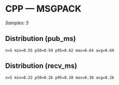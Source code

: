 # CPP — MSGPACK

_Samples: 5_

## Distribution (pub_ms)

```text
n=5 min=0.55 p50=0.59 p95=0.62 max=0.64 avg=0.60
```

## Distribution (recv_ms)

```text
n=5 min=0.22 p50=0.26 p95=0.28 max=0.30 avg=0.26
```